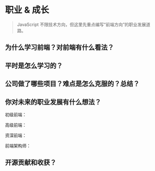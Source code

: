 # 职业 & 成长

> JavaScript 不限技术方向，但这里先重点编写“前端方向”的职业发展道路。

## 为什么学习前端？对前端有什么看法？



## 平时是怎么学习的？



## 公司做了哪些项目？难点是怎么克服的？总结？

## 你对未来的职业发展有什么想法？

初级前端：

高级前端：

资深前端：

前端架构师：

## 开源贡献和收获？